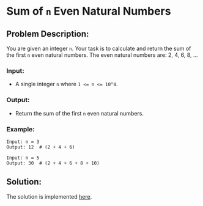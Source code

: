 # Sum of `n` Even Natural Numbers

## Problem Description:

You are given an integer `n`. Your task is to calculate and return the sum of the first `n` even natural numbers. The even natural numbers are: 2, 4, 6, 8, ...

### Input:

* A single integer `n` where `1 <= n <= 10^4`.

### Output:

* Return the sum of the first `n` even natural numbers.

### Example:

```
Input: n = 3
Output: 12  # (2 + 4 + 6)
```
```
Input: n = 5
Output: 30  # (2 + 4 + 6 + 8 + 10)
```

## Solution:

The solution is implemented [here](./code.py).
